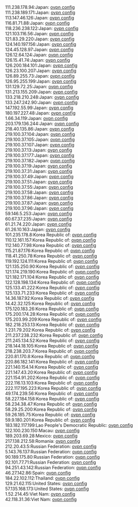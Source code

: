111.238.178.94:Japan: [ovpn config](vpn/111_238_178_94.ovpn)  
111.238.189.171:Japan: [ovpn config](vpn/111_238_189_171.ovpn)  
113.147.46.126:Japan: [ovpn config](vpn/113_147_46_126.ovpn)  
116.81.71.88:Japan: [ovpn config](vpn/116_81_71_88.ovpn)  
118.236.238.122:Japan: [ovpn config](vpn/118_236_238_122.ovpn)  
121.103.116.56:Japan: [ovpn config](vpn/121_103_116_56.ovpn)  
121.83.29.220:Japan: [ovpn config](vpn/121_83_29_220.ovpn)  
124.140.197.156:Japan: [ovpn config](vpn/124_140_197_156.ovpn)  
124.45.128.97:Japan: [ovpn config](vpn/124_45_128_97.ovpn)  
126.12.64.124:Japan: [ovpn config](vpn/126_12_64_124.ovpn)  
126.15.41.74:Japan: [ovpn config](vpn/126_15_41_74.ovpn)  
126.200.184.101:Japan: [ovpn config](vpn/126_200_184_101.ovpn)  
126.23.100.207:Japan: [ovpn config](vpn/126_23_100_207.ovpn)  
126.89.255.73:Japan: [ovpn config](vpn/126_89_255_73.ovpn)  
126.95.255.199:Japan: [ovpn config](vpn/126_95_255_199.ovpn)  
131.129.72.25:Japan: [ovpn config](vpn/131_129_72_25.ovpn)  
131.213.155.209:Japan: [ovpn config](vpn/131_213_155_209.ovpn)  
133.218.210.248:Japan: [ovpn config](vpn/133_218_210_248.ovpn)  
133.247.242.90:Japan: [ovpn config](vpn/133_247_242_90.ovpn)  
147.192.55.99:Japan: [ovpn config](vpn/147_192_55_99.ovpn)  
180.197.227.48:Japan: [ovpn config](vpn/180_197_227_48.ovpn)  
1.66.34.119:Japan: [ovpn config](vpn/1_66_34_119.ovpn)  
203.179.136.244:Japan: [ovpn config](vpn/203_179_136_244.ovpn)  
218.40.135.86:Japan: [ovpn config](vpn/218_40_135_86.ovpn)  
219.100.37.104:Japan: [ovpn config](vpn/219_100_37_104.ovpn)  
219.100.37.105:Japan: [ovpn config](vpn/219_100_37_105.ovpn)  
219.100.37.107:Japan: [ovpn config](vpn/219_100_37_107.ovpn)  
219.100.37.13:Japan: [ovpn config](vpn/219_100_37_13.ovpn)  
219.100.37.177:Japan: [ovpn config](vpn/219_100_37_177.ovpn)  
219.100.37.182:Japan: [ovpn config](vpn/219_100_37_182.ovpn)  
219.100.37.19:Japan: [ovpn config](vpn/219_100_37_19.ovpn)  
219.100.37.31:Japan: [ovpn config](vpn/219_100_37_31.ovpn)  
219.100.37.49:Japan: [ovpn config](vpn/219_100_37_49.ovpn)  
219.100.37.51:Japan: [ovpn config](vpn/219_100_37_51.ovpn)  
219.100.37.55:Japan: [ovpn config](vpn/219_100_37_55.ovpn)  
219.100.37.58:Japan: [ovpn config](vpn/219_100_37_58.ovpn)  
219.100.37.86:Japan: [ovpn config](vpn/219_100_37_86.ovpn)  
219.100.37.87:Japan: [ovpn config](vpn/219_100_37_87.ovpn)  
219.100.37.96:Japan: [ovpn config](vpn/219_100_37_96.ovpn)  
59.146.5.253:Japan: [ovpn config](vpn/59_146_5_253.ovpn)  
60.67.37.235:Japan: [ovpn config](vpn/60_67_37_235.ovpn)  
61.21.74.220:Japan: [ovpn config](vpn/61_21_74_220.ovpn)  
61.26.10.163:Japan: [ovpn config](vpn/61_26_10_163.ovpn)  
101.235.178.8:Korea Republic of: [ovpn config](vpn/101_235_178_8.ovpn)  
110.12.161.157:Korea Republic of: [ovpn config](vpn/110_12_161_157.ovpn)  
112.140.77.98:Korea Republic of: [ovpn config](vpn/112_140_77_98.ovpn)  
115.21.87.176:Korea Republic of: [ovpn config](vpn/115_21_87_176.ovpn)  
118.41.250.78:Korea Republic of: [ovpn config](vpn/118_41_250_78.ovpn)  
119.192.124.111:Korea Republic of: [ovpn config](vpn/119_192_124_111.ovpn)  
121.135.250.90:Korea Republic of: [ovpn config](vpn/121_135_250_90.ovpn)  
121.174.219.190:Korea Republic of: [ovpn config](vpn/121_174_219_190.ovpn)  
121.182.171.104:Korea Republic of: [ovpn config](vpn/121_182_171_104.ovpn)  
122.128.198.134:Korea Republic of: [ovpn config](vpn/122_128_198_134.ovpn)  
125.133.41.222:Korea Republic of: [ovpn config](vpn/125_133_41_222.ovpn)  
125.133.71.233:Korea Republic of: [ovpn config](vpn/125_133_71_233.ovpn)  
14.36.187.92:Korea Republic of: [ovpn config](vpn/14_36_187_92.ovpn)  
14.42.32.125:Korea Republic of: [ovpn config](vpn/14_42_32_125.ovpn)  
175.120.183.26:Korea Republic of: [ovpn config](vpn/175_120_183_26.ovpn)  
175.200.174.28:Korea Republic of: [ovpn config](vpn/175_200_174_28.ovpn)  
175.203.99.209:Korea Republic of: [ovpn config](vpn/175_203_99_209.ovpn)  
182.218.253.13:Korea Republic of: [ovpn config](vpn/182_218_253_13.ovpn)  
1.231.79.202:Korea Republic of: [ovpn config](vpn/1_231_79_202.ovpn)  
211.237.238.232:Korea Republic of: [ovpn config](vpn/211_237_238_232.ovpn)  
211.245.134.52:Korea Republic of: [ovpn config](vpn/211_245_134_52.ovpn)  
218.144.18.105:Korea Republic of: [ovpn config](vpn/218_144_18_105.ovpn)  
218.238.203.7:Korea Republic of: [ovpn config](vpn/218_238_203_7.ovpn)  
220.81.170.8:Korea Republic of: [ovpn config](vpn/220_81_170_8.ovpn)  
220.86.182.141:Korea Republic of: [ovpn config](vpn/220_86_182_141.ovpn)  
221.140.154.14:Korea Republic of: [ovpn config](vpn/221_140_154_14.ovpn)  
221.147.43.20:Korea Republic of: [ovpn config](vpn/221_147_43_20.ovpn)  
221.154.91.202:Korea Republic of: [ovpn config](vpn/221_154_91_202.ovpn)  
222.116.13.103:Korea Republic of: [ovpn config](vpn/222_116_13_103.ovpn)  
222.117.195.223:Korea Republic of: [ovpn config](vpn/222_117_195_223.ovpn)  
49.174.239.56:Korea Republic of: [ovpn config](vpn/49_174_239_56.ovpn)  
58.227.184.158:Korea Republic of: [ovpn config](vpn/58_227_184_158.ovpn)  
58.234.38.47:Korea Republic of: [ovpn config](vpn/58_234_38_47.ovpn)  
58.29.25.200:Korea Republic of: [ovpn config](vpn/58_29_25_200.ovpn)  
59.26.185.75:Korea Republic of: [ovpn config](vpn/59_26_185_75.ovpn)  
59.9.180.201:Korea Republic of: [ovpn config](vpn/59_9_180_201.ovpn)  
183.182.117.199:Lao People's Democratic Republic: [ovpn config](vpn/183_182_117_199.ovpn)  
122.100.230.150:Macau: [ovpn config](vpn/122_100_230_150.ovpn)  
189.203.69.28:Mexico: [ovpn config](vpn/189_203_69_28.ovpn)  
217.138.212.58:Romania: [ovpn config](vpn/217_138_212_58.ovpn)  
212.20.43.5:Russian Federation: [ovpn config](vpn/212_20_43_5.ovpn)  
5.143.76.137:Russian Federation: [ovpn config](vpn/5_143_76_137.ovpn)  
90.189.175.80:Russian Federation: [ovpn config](vpn/90_189_175_80.ovpn)  
92.101.77.71:Russian Federation: [ovpn config](vpn/92_101_77_71.ovpn)  
94.251.43.142:Russian Federation: [ovpn config](vpn/94_251_43_142.ovpn)  
46.27.142.86:Spain: [ovpn config](vpn/46_27_142_86.ovpn)  
184.22.102.112:Thailand: [ovpn config](vpn/184_22_102_112.ovpn)  
129.21.62.115:United States: [ovpn config](vpn/129_21_62_115.ovpn)  
57.135.168.173:United States: [ovpn config](vpn/57_135_168_173.ovpn)  
1.52.214.45:Viet Nam: [ovpn config](vpn/1_52_214_45.ovpn)  
42.118.31.36:Viet Nam: [ovpn config](vpn/42_118_31_36.ovpn)  
